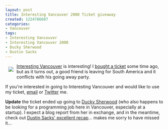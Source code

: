 ```yaml
--- 
layout: post
title: Interesting Vancouver 2008 Ticket giveaway
created: 1224786687
categories: 
- Vancouver
tags:
- Interesting Vancouver
- Interesting Vancouver 2008
- Ducky Sherwood
- Dustin Sacks
---
```

<a href="http://interestingvancouver.com"><img src="/sites/bmannconsulting.com/files/146918437.gif" align="left" hspace="10" vspace="10"></a><a href="http://interestingvancouver.com/">Interesting Vancouver</a> is interesting! I <a href="http://interestingvancouver2008.eventbrite.com/">bought a ticket</a> some time ago, but as it turns out, a good friend is leaving for South America and it conflicts with his going away party.

If you're interested in going to Interesting Vancouver and would like to use my ticket, <a href="/contact/">email</a> or <a href="http://twitter.com/bmann">Twitter</a> me.

<strong>Update</strong> the ticket ended up going to <a href="http://webfoot.com/ducky.home.php">Ducky Sherwood</a> (who also happens to be looking for a programming job here in Vancouver, especially at a startup). I expect a blog report from her in exchange, and in the meantime, check out <a href="http://vorg.ca/2971-Interesting-Vancouver-2008-Recap">Dustin Sacks' excellent recap</a>… makes me sorry to have missed it…

